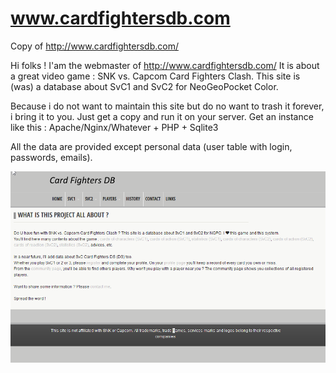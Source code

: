 # www.cardfightersdb.com
Copy of http://www.cardfightersdb.com/

Hi folks ! I'am the webmaster of http://www.cardfightersdb.com/
It is about a great video game : SNK vs. Capcom Card Fighters Clash.
This site is (was) a database about SvC1 and SvC2 for NeoGeoPocket Color.

Because i do not want to maintain this site but do no want to trash it forever, i bring it to you.
Just get a copy and run it on your server.
Get an instance like this : Apache/Nginx/Whatever + PHP + Sqlite3

All the data are provided except personal data (user table with login, passwords, emails).

![home](https://github.com/matthieuonfray/www.cardfightersdb.com/blob/master/2020-02-10%2015_27_11-CardFightersDB%20_%20What%20is%20this%20project%20all%20about%20_.png "home")
